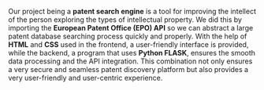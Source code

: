 Our project being a **patent search engine** is a tool for improving the intellect of the person exploring the types of intellectual property. We did this by importing the **European Patent Office (EPO) API** so we can abstract a large patent database searching process quickly and properly. With the help of **HTML** and **CSS** used in the frontend, a user-friendly interface is provided, while the backend, a program that uses **Python FLASK**, ensures the smooth data processing and the API integration. This combination not only ensures a very secure and seamless patent discovery platform but also provides a very user-friendly and user-centric experience.

